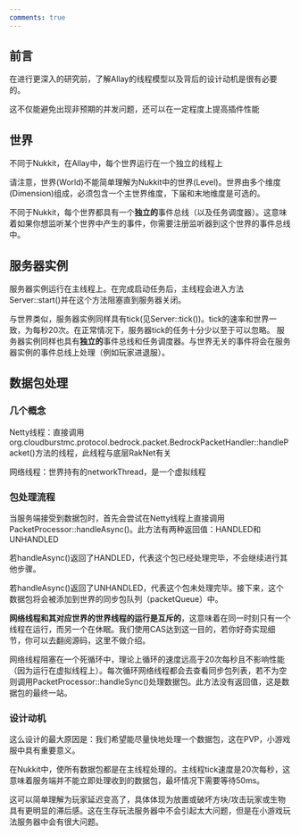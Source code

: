 ```yaml
---
comments: true
---
```


## 前言

在进行更深入的研究前，了解Allay的线程模型以及背后的设计动机是很有必要的。

这不仅能避免出现非预期的并发问题，还可以在一定程度上提高插件性能

## 世界

不同于Nukkit，在Allay中，每个世界运行在一个独立的线程上

请注意，世界(World)不能简单理解为Nukkit中的世界(Level)。世界由多个维度(Dimension)组成，必须包含一个主世界维度，下届和末地维度是可选的。

不同于Nukkit，每个世界都具有一个**独立的**事件总线（以及任务调度器）。这意味着如果你想监听某个世界中产生的事件，你需要注册监听器到这个世界的事件总线中。

## 服务器实例

服务器实例运行在主线程上。在完成启动任务后，主线程会进入方法Server::start()并在这个方法阻塞直到服务器关闭。

与世界类似，服务器实例同样具有tick(见Server::tick())。tick的速率和世界一致，为每秒20次。在正常情况下，服务器tick的任务十分少以至于可以忽略。
服务器实例同样也具有**独立的**事件总线和任务调度器。与世界无关的事件将会在服务器实例的事件总线上处理（例如玩家进退服）。

## 数据包处理

### 几个概念

Netty线程：直接调用org.cloudburstmc.protocol.bedrock.packet.BedrockPacketHandler::handlePacket()方法的线程，此线程与底层RakNet有关

网络线程：世界持有的networkThread，是一个虚拟线程

### 包处理流程

当服务端接受到数据包时，首先会尝试在Netty线程上直接调用PacketProcessor::handleAsync()。此方法有两种返回值：HANDLED和UNHANDLED

若handleAsync()返回了HANDLED，代表这个包已经处理完毕，不会继续进行其他步骤。

若handleAsync()返回了UNHANDLED，代表这个包未处理完毕。接下来，这个数据包将会被添加到世界的同步包队列（packetQueue）中。

**网络线程和其对应世界的世界线程的运行是互斥的**，这意味着在同一时刻只有一个线程在运行，而另一个在休眠。我们使用CAS达到这一目的，若你好奇实现细节，你可以去翻阅源码，这里不做介绍。

网络线程阻塞在一个死循环中，理论上循环的速度远高于20次每秒且不影响性能（因为运行在虚拟线程上）。每次循环网络线程都会去查看同步包列表，若不为空则调用PacketProcessor::handleSync()处理数据包。此方法没有返回值，这是数据包的最终一站。

### 设计动机

这么设计的最大原因是：我们希望能尽量快地处理一个数据包，这在PVP，小游戏服中具有重要意义。

在Nukkit中，使所有数据包都是在主线程处理的。主线程tick速度是20次每秒，这意味着服务端并不能立即处理收到的数据包，最坏情况下需要等待50ms。

这可以简单理解为玩家延迟变高了，具体体现为放置或破坏方块/攻击玩家或生物具有更明显的滞后感。这在生存玩法服务器中不会引起太大问题，但是在小游戏玩法服务器中会有很大问题。